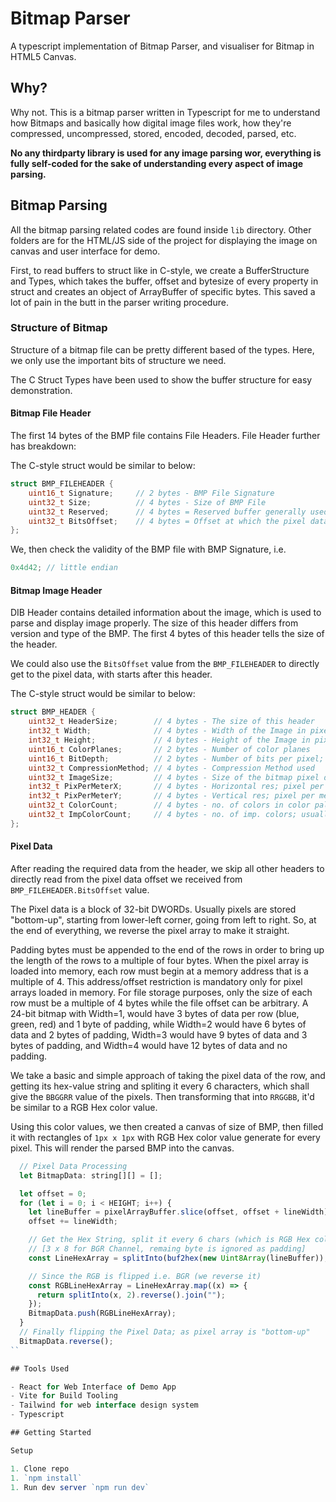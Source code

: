 # Bitmap Parser

A typescript implementation of Bitmap Parser, and visualiser for Bitmap in HTML5 Canvas.

## Why?

Why not. This is a bitmap parser written in Typescript for me to understand how Bitmaps and basically how digital image files work, how they're compressed, uncompressed, stored, encoded, decoded, parsed, etc.

**No any thirdparty library is used for any image parsing wor, everything is fully self-coded for the sake of understanding every aspect of image parsing.**

## Bitmap Parsing

All the bitmap parsing related codes are found inside `lib` directory. Other folders are for the HTML/JS side of the project for displaying the image on canvas and user interface for demo.

First, to read buffers to struct like in C-style, we create a BufferStructure and Types, which takes the buffer, offset and bytesize of every property in struct
and creates an object of ArrayBuffer of specific bytes. This saved a lot of pain in the butt in the parser writing procedure.

### Structure of Bitmap

Structure of a bitmap file can be pretty different based of the types. Here, we only use the important bits of structure we need.

The C Struct Types have been used to show the buffer structure for easy demonstration.

#### **Bitmap File Header**

The first 14 bytes of the BMP file contains File Headers. File Header further has breakdown:

The C-style struct would be similar to below:

```c
struct BMP_FILEHEADER {
	uint16_t Signature;     // 2 bytes - BMP File Signature
	uint32_t Size;          // 4 bytes - Size of BMP File
	uint32_t Reserved;      // 4 bytes = Reserved buffer generally used by application creating the image
	uint32_t BitsOffset;    // 4 bytes = Offset at which the pixel data starts
};
```

We, then check the validity of the BMP file with BMP Signature, i.e.

```c
0x4d42; // little endian
```

#### **Bitmap Image Header**

DIB Header contains detailed information about the image, which is used to parse and display image properly. The size of this header differs from version and type of the BMP. The first 4 bytes of this header tells the size of the header.

We could also use the `BitsOffset` value from the `BMP_FILEHEADER` to directly get to the pixel data, with starts after this header.

The C-style struct would be similar to below:

```c
struct BMP_HEADER {
	uint32_t HeaderSize;        // 4 bytes - The size of this header
	int32_t Width;              // 4 bytes - Width of the Image in pixels
	int32_t Height;             // 4 bytes - Height of the Image in pixels
	uint16_t ColorPlanes;       // 2 bytes - Number of color planes
	uint16_t BitDepth;          // 2 bytes - Number of bits per pixel; usually 8, 16, 24 and 32
	uint32_t CompressionMethod; // 4 bytes - Compression Method used
	uint32_t ImageSize;         // 4 bytes - Size of the bitmap pixel data
	int32_t PixPerMeterX;       // 4 bytes - Horizontal res; pixel per meter (signed int)
	int32_t PixPerMeterY;       // 4 bytes - Vertical res; pixel per meter (signed int)
	uint32_t ColorCount;        // 4 bytes - no. of colors in color palette
	uint32_t ImpColorCount;     // 4 bytes - no. of imp. colors; usually ignored
};
```

#### **Pixel Data**

After reading the required data from the header, we skip all other headers to directly read from the pixel data offset we received from `BMP_FILEHEADER.BitsOffset` value.

The Pixel data is a block of 32-bit DWORDs. Usually pixels are stored "bottom-up", starting from lower-left corner, going from left to right. So, at the end of everything, we reverse the pixel array to make it straight.

Padding bytes must be appended to the end of the rows in order to bring up the length of the rows to a multiple of four bytes. When the pixel array is loaded into memory, each row must begin at a memory address that is a multiple of 4. This address/offset restriction is mandatory only for pixel arrays loaded in memory. For file storage purposes, only the size of each row must be a multiple of 4 bytes while the file offset can be arbitrary. A 24-bit bitmap with Width=1, would have 3 bytes of data per row (blue, green, red) and 1 byte of padding, while Width=2 would have 6 bytes of data and 2 bytes of padding, Width=3 would have 9 bytes of data and 3 bytes of padding, and Width=4 would have 12 bytes of data and no padding.

We take a basic and simple approach of taking the pixel data of the row, and getting its hex-value string and spliting it every 6 characters, which shall give the `BBGGRR` value of the pixels. Then transforming that into `RRGGBB`, it'd be similar to a RGB Hex color value.

Using this color values, we then created a canvas of size of BMP, then filled it with rectangles of `1px x 1px` with RGB Hex color value generate for every pixel. This will render the parsed BMP into the canvas.

```js
  // Pixel Data Processing
  let BitmapData: string[][] = [];

  let offset = 0;
  for (let i = 0; i < HEIGHT; i++) {
    let lineBuffer = pixelArrayBuffer.slice(offset, offset + lineWidth);
    offset += lineWidth;

    // Get the Hex String, split it every 6 chars (which is RGB Hex color code of pixel for 24-bit BMP)
	// [3 x 8 for BGR Channel, remaing byte is ignored as padding]
    const LineHexArray = splitInto(buf2hex(new Uint8Array(lineBuffer)), 6);

    // Since the RGB is flipped i.e. BGR (we reverse it)
    const RGBLineHexArray = LineHexArray.map((x) => {
      return splitInto(x, 2).reverse().join("");
    });
    BitmapData.push(RGBLineHexArray);
  }
  // Finally flipping the Pixel Data; as pixel array is "bottom-up"
  BitmapData.reverse();
``

## Tools Used

- React for Web Interface of Demo App
- Vite for Build Tooling
- Tailwind for web interface design system
- Typescript

## Getting Started

Setup

1. Clone repo
1. `npm install`
1. Run dev server `npm run dev`
```
